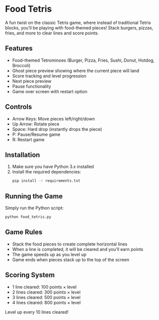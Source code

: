 # Food Tetris

A fun twist on the classic Tetris game, where instead of traditional Tetris blocks, you'll be playing with food-themed pieces! Stack burgers, pizzas, fries, and more to clear lines and score points.

## Features

- Food-themed Tetrominoes (Burger, Pizza, Fries, Sushi, Donut, Hotdog, Broccoli)
- Ghost piece preview showing where the current piece will land
- Score tracking and level progression
- Next piece preview
- Pause functionality
- Game over screen with restart option

## Controls

- Arrow Keys: Move pieces left/right/down
- Up Arrow: Rotate piece
- Space: Hard drop (instantly drops the piece)
- P: Pause/Resume game
- R: Restart game

## Installation

1. Make sure you have Python 3.x installed
2. Install the required dependencies:
   ```bash
   pip install -r requirements.txt
   ```

## Running the Game

Simply run the Python script:
```bash
python food_tetris.py
```

## Game Rules

- Stack the food pieces to create complete horizontal lines
- When a line is completed, it will be cleared and you'll earn points
- The game speeds up as you level up
- Game ends when pieces stack up to the top of the screen

## Scoring System

- 1 line cleared: 100 points × level
- 2 lines cleared: 300 points × level
- 3 lines cleared: 500 points × level
- 4 lines cleared: 800 points × level

Level up every 10 lines cleared! 